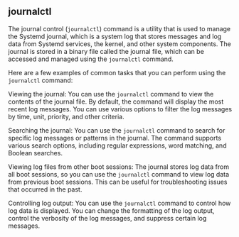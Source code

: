## journalctl

The journal control (`journalctl`) command is a utility that is used to manage the Systemd journal, which is a system log that stores messages and log data from Systemd services, the kernel, and other system components. The journal is stored in a binary file called the journal file, which can be accessed and managed using the `journalctl` command.

Here are a few examples of common tasks that you can perform using the `journalctl` command:

Viewing the journal: You can use the `journalctl` command to view the contents of the journal file. By default, the command will display the most recent log messages. You can use various options to filter the log messages by time, unit, priority, and other criteria.

Searching the journal: You can use the `journalctl` command to search for specific log messages or patterns in the journal. The command supports various search options, including regular expressions, word matching, and Boolean searches.

Viewing log files from other boot sessions: The journal stores log data from all boot sessions, so you can use the `journalctl` command to view log data from previous boot sessions. This can be useful for troubleshooting issues that occurred in the past.

Controlling log output: You can use the `journalctl` command to control how log data is displayed. You can change the formatting of the log output, control the verbosity of the log messages, and suppress certain log messages.
